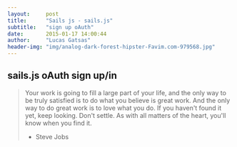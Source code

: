 ```yaml
---
layout:     post
title:      "Sails js - sails.js"
subtitle:   "sign up oAuth"
date:       2015-01-17 14:00:44
author:     "Lucas Gatsas"
header-img: "img/analog-dark-forest-hipster-Favim.com-979568.jpg"
---
```

<h2 class="section-heading">sails.js oAuth sign up/in</h2>



<!--

<a href="#">
    <img src="{{ site.baseurl }}/img/static.squarespace.jpg" alt="Post Sample Image">
</a>
-->


<!--
<a href="#">
    <img src="{{ site.baseurl }}/img/gitlist.io.png" alt="Post Sample Image">
</a> -->
<!--

<a href="#">
    <img src="{{ site.baseurl }}/img/design.png" alt="Post Sample Image">
</a> 


-->




<blockquote>Your work is going to fill a large part of your life, and the only way to be truly satisfied is to do what you believe is great work. And the only way to do great work is to love what you do. If you haven't found it yet, keep looking. Don't settle. As with all matters of the heart, you'll know when you find it.

- Steve Jobs

</blockquote>


<!-- 
<a href="#">
    <img src="{{ site.baseurl }}/img/jekyllthemewhite.png" alt="Post Sample Image">
</a> 



 -->



